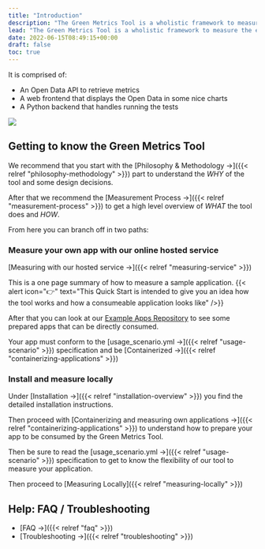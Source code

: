 ```yaml
---
title: "Introduction"
description: "The Green Metrics Tool is a wholistic framework to measure the energy / co2 of your application."
lead: "The Green Metrics Tool is a wholistic framework to measure the energy / co2 of your application."
date: 2022-06-15T08:49:15+00:00
draft: false
toc: true
---
```


It is comprised of:
- An Open Data API to retrieve metrics
- A web frontend that displays the Open Data in some nice charts
- A Python backend that handles running the tests

<img src="/img/green_metrics_dashboard.webp">


## Getting to know the Green Metrics Tool

We recommend that you start with the [Philosophy & Methodology →]({{< relref "philosophy-methodology" >}}) part 
to understand the *WHY* of the tool and some design decisions.

After that we recommend the [Measurement Process →]({{< relref "measurement-process" >}}) to get a high level overview
of *WHAT* the tool does and *HOW*.

From here you can branch off in two paths:

### Measure your own app with our online hosted service

[Measuring with our hosted service →]({{< relref "measuring-service" >}}) 

This is a one page summary of how to measure a sample application.
{{< alert icon="👉" text="This Quick Start is intended to give you an idea how the tool works and how a consumeable application looks like" />}}

After that you can look at our [Example Apps Repository](https://github.com/green-coding-berlin/example-applications) to see some prepared apps that can be directly consumed.

Your app must conform to the [usage_scenario.yml →]({{< relref "usage-scenario" >}}) specification and be [Containerized →]({{< relref "containerizing-applications" >}})


### Install and measure locally
Under [Installation →]({{< relref "installation-overview" >}}) you find the detailed installation instructions.

Then proceed with [Containerizing and measuring own applications →]({{< relref "containerizing-applications" >}}) to understand
how to prepare your app to be consumed by the Green Metrics Tool.

Then be sure to read the [usage_scenario.yml →]({{< relref "usage-scenario" >}}) specification to get to know the flexibility of 
our tool to measure your application.

Then proceed to [Measuring Locally]({{< relref "measuring-locally" >}})


## Help: FAQ / Troubleshooting

- [FAQ →]({{< relref "faq" >}})
- [Troubleshooting →]({{< relref "troubleshooting" >}})
